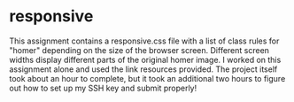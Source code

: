 # responsive

This assignment contains a responsive.css file with a list of class rules for "homer" depending on the size of the browser screen. Different screen widths display different parts of the original homer image. I worked on this assignment alone and used the link resources provided. The project itself took about an hour to complete, but it took an additional two hours to figure out how to set up my SSH key and submit properly!
